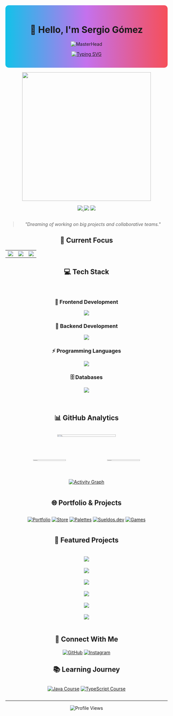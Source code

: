 <div align="center">

<div style="background: linear-gradient(to right, #12c2e9, #c471ed, #f64f59); padding: 20px; border-radius: 10px;">

# 👋 Hello, I'm Sergio Gómez

![MasterHead](https://sjc.microlink.io/4xpyGr4Zf2w8giyHwGbdrORIV7I7kTxIiiyxN7S3AcsWrXaf1JIPUedouNQzravZ-vfofHnlU_dxIsVwETHCew.jpeg)

[![Typing SVG](https://readme-typing-svg.herokuapp.com?font=Fira+Code&pause=1000&color=36BCF7FF&center=true&vCenter=true&width=435&lines=Developer+in+Training;Full+Stack+Developer;Always+Learning+New+Technologies)](https://git.io/typing-svg)

</div>

<p align="center">
  <img src="https://media.giphy.com/media/v1.Y2lkPTc5MGI3NjExamF2Y3lvMTNhODVrZXZnYmw4MmljbWQ0azd2ZGE5YWZrOXV6YzBocyZlcD12MV9naWZzX3NlYXJjaCZjdD1n/bGgsc5mWoryfgKBx1u/giphy.gif" width="400"/>
</p>

<div align="center">
  <a href="mailto:sergio.gomeztr13@outlook.es">
    <img src="https://img.shields.io/badge/Email-Contact%20Me-blue?style=for-the-badge&logo=microsoft-outlook" />
  </a>
  <img src="https://img.shields.io/badge/Location-Ecuador-success?style=for-the-badge&logo=google-maps" />
  <img src="https://img.shields.io/badge/Status-Open%20to%20Work-success?style=for-the-badge&logo=opencollective" />
</div>

<br/>

> *"Dreaming of working on big projects and collaborative teams."*

## 🎯 Current Focus

<table align="center">
  <tr>
    <td align="center">
      <img src="https://img.shields.io/badge/Learning-Databases-orange?style=for-the-badge&logo=mongodb" />
    </td>
    <td align="center">
      <img src="https://img.shields.io/badge/Mastering-Java-red?style=for-the-badge&logo=java" />
    </td>
    <td align="center">
      <img src="https://img.shields.io/badge/Exploring-JavaScript-yellow?style=for-the-badge&logo=javascript" />
    </td>
  </tr>
</table>

## 💻 Tech Stack

<div align="center" style="background: rgba(255, 255, 255, 0.1); padding: 20px; border-radius: 10px; margin: 20px 0;">

### 🎨 Frontend Development
<p align="center">
  <img src="https://skillicons.dev/icons?i=html,css,js,ts,react,tailwind" />
</p>

### 🔧 Backend Development
<p align="center">
  <img src="https://skillicons.dev/icons?i=nodejs,python,java" />
</p>

### ⚡ Programming Languages
<p align="center">
  <img src="https://skillicons.dev/icons?i=cs,cpp" />
</p>

### 🗄️ Databases
<p align="center">
  <img src="https://skillicons.dev/icons?i=mongodb,mysql" />
</p>

</div>

## 📊 GitHub Analytics

<div align="center" style="display: grid; gap: 20px;">

<p align="center">
  <img width="60%" src="https://github-readme-streak-stats.herokuapp.com/?user=sergio001g&theme=radical&hide_border=true" />
</p>

<p align="center">
  <img width="45%" src="https://github-readme-stats.vercel.app/api?username=sergio001g&show_icons=true&theme=radical" />
  <img width="45%" src="https://github-readme-stats.vercel.app/api/top-langs/?username=sergio001g&layout=compact&theme=radical" />
</p>

[![Activity Graph](https://github-readme-activity-graph.vercel.app/graph?username=sergio001g&theme=radical&hide_border=true&bg_color=0D1117&color=F85D7F&line=A16AE8&point=FFFFFF&area=true&area_color=A16AE8)](https://github.com/sergio001g)

</div>

## 🌐 Portfolio & Projects

<div align="center" style="display: grid; gap: 10px;">

[![Portfolio](https://img.shields.io/badge/Portfolio-%23000000.svg?style=for-the-badge&logo=vercel&logoColor=white)](https://dignkez2f1epgwof.vercel.app/)
[![Store](https://img.shields.io/badge/Online_Store-%234A154B.svg?style=for-the-badge&logo=shopify&logoColor=white)](https://hdoljkop5rqznmbt.vercel.app/)
[![Palettes](https://img.shields.io/badge/Palettes-%23FF3E00.svg?style=for-the-badge&logo=adobe&logoColor=white)](https://rl6k9jtq1atw8ibi.vercel.app/)
[![Sueldos.dev](https://img.shields.io/badge/Sueldos.dev-%230081CB.svg?style=for-the-badge&logo=material-ui&logoColor=white)](https://ti1tq7iw3zk2mawt.vercel.app/)
[![Games](https://img.shields.io/badge/Games_Page-%23FF0000.svg?style=for-the-badge&logo=unity&logoColor=white)](https://jweivypyimuaubex.vercel.app/)

</div>

## 🚀 Featured Projects

<div align="center" style="display: grid; grid-template-columns: repeat(auto-fit, minmax(300px, 1fr)); gap: 20px; padding: 20px;">

<a href="https://github.com/sergio001g/MonedasCambiador" style="text-decoration: none;">
  <img src="https://github-readme-stats.vercel.app/api/pin/?username=sergio001g&repo=MonedasCambiador&theme=radical" />
</a>

<a href="https://github.com/sergio001g/preguntas.CSS-JS-TS" style="text-decoration: none;">
  <img src="https://github-readme-stats.vercel.app/api/pin/?username=sergio001g&repo=preguntas.CSS-JS-TS&theme=radical" />
</a>

<a href="https://github.com/sergio001g/Graficos-estadisticos" style="text-decoration: none;">
  <img src="https://github-readme-stats.vercel.app/api/pin/?username=sergio001g&repo=Graficos-estadisticos&theme=radical" />
</a>

<a href="https://github.com/sergio001g/Calculadora-con-hoja-de-calculo-b-sico-" style="text-decoration: none;">
  <img src="https://github-readme-stats.vercel.app/api/pin/?username=sergio001g&repo=Calculadora-con-hoja-de-calculo-b-sico-&theme=radical" />
</a>

<a href="https://github.com/sergio001g/3d" style="text-decoration: none;">
  <img src="https://github-readme-stats.vercel.app/api/pin/?username=sergio001g&repo=3d&theme=radical" />
</a>

<a href="https://github.com/sergio001g/Calculadora-de-Matrices" style="text-decoration: none;">
  <img src="https://github-readme-stats.vercel.app/api/pin/?username=sergio001g&repo=Calculadora-de-Matrices&theme=radical" />
</a>

</div>

## 🤝 Connect With Me

<div align="center" style="margin: 20px 0;">

[![GitHub](https://img.shields.io/badge/GitHub-%23181717.svg?style=for-the-badge&logo=github&logoColor=white)](https://github.com/sergio001g)
[![Instagram](https://img.shields.io/badge/Instagram-%23E4405F.svg?style=for-the-badge&logo=instagram&logoColor=white)](http://www.instagram.com/gomezzzz__________)

</div>

## 📚 Learning Journey

<div align="center" style="display: grid; gap: 10px;">

[![Java Course](https://img.shields.io/badge/Java_Course-%23ED8B00.svg?style=for-the-badge&logo=java&logoColor=white)](https://github.com/sergio001g/curso-java)
[![TypeScript Course](https://img.shields.io/badge/TypeScript_Course-%233178C6.svg?style=for-the-badge&logo=typescript&logoColor=white)](https://github.com/sergio001g/curso-ts)

</div>

---

<div align="center">
  <img src="https://komarev.com/ghpvc/?username=sergio001g&style=for-the-badge&color=blueviolet" alt="Profile Views" />
</div>

</div>
